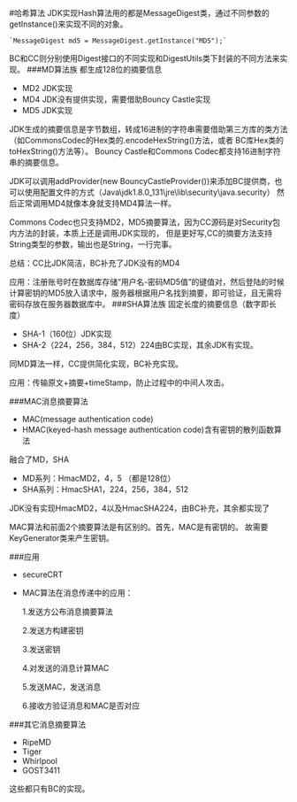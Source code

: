 #哈希算法
JDK实现Hash算法用的都是MessageDigest类，通过不同参数的getInstance()来实现不同的对象。
    
    `MessageDigest md5 = MessageDigest.getInstance("MD5");`
BC和CC则分别使用Digest接口的不同实现和DigestUtils类下封装的不同方法来实现。
###MD算法族
都生成128位的摘要信息

- MD2   JDK实现
- MD4   JDK没有提供实现，需要借助Bouncy Castle实现
- MD5   JDK实现
    
JDK生成的摘要信息是字节数组，转成16进制的字符串需要借助第三方库的类方法（如CommonsCodec的Hex类的.encodeHexString()方法，或者
BC库Hex类的toHexString()方法等）。
Bouncy Castle和Commons Codec都支持16进制字符串的摘要信息。

JDK可以调用addProvider(new BouncyCastleProvider())来添加BC提供商，也可以使用配置文件的方式（Java\jdk1.8.0_131\jre\lib\security\java.security）
然后正常调用MD4就像本身就支持MD4算法一样。

Commons Codec也只支持MD2，MD5摘要算法，因为CC源码是对Security包内方法的封装，本质上还是调用JDK实现的，
但是更好写,CC的摘要方法支持String类型的参数，输出也是String，一行完事。

总结：CC比JDK简洁，BC补充了JDK没有的MD4

应用：注册账号时在数据库存储“用户名-密码MD5值”的键值对，然后登陆的时候计算密钥的MD5放入请求中，服务器根据用户名找到摘要，即可验证，且无需将密码存放在服务器数据库中。
###SHA算法族
固定长度的摘要信息（数字即长度）
- SHA-1（160位）JDK实现
- SHA-2（224，256，384，512）224由BC实现，其余JDK有实现。

同MD算法一样，CC提供简化实现，BC补充实现。

应用：传输原文+摘要+timeStamp，防止过程中的中间人攻击。

###MAC消息摘要算法
- MAC(message authentication code)
- HMAC(keyed-hash message authentication code)含有密钥的散列函数算法

融合了MD，SHA
- MD系列：HmacMD2，4，5 （都是128位）
- SHA系列：HmacSHA1，224，256，384，512

JDK没有实现HmacMD2，4以及HmacSHA224，由BC补充，其余都实现了

MAC算法和前面2个摘要算法是有区别的。首先，MAC是有密钥的。
故需要KeyGenerator类来产生密钥。


###应用
- secureCRT

- MAC算法在消息传递中的应用：

    1.发送方公布消息摘要算法

    2.发送方构建密钥

    3.发送密钥

    4.对发送的消息计算MAC

    5.发送MAC，发送消息

    6.接收方验证消息和MAC是否对应

###其它消息摘要算法
- RipeMD
- Tiger
- Whirlpool
- GOST3411

这些都只有BC的实现。

